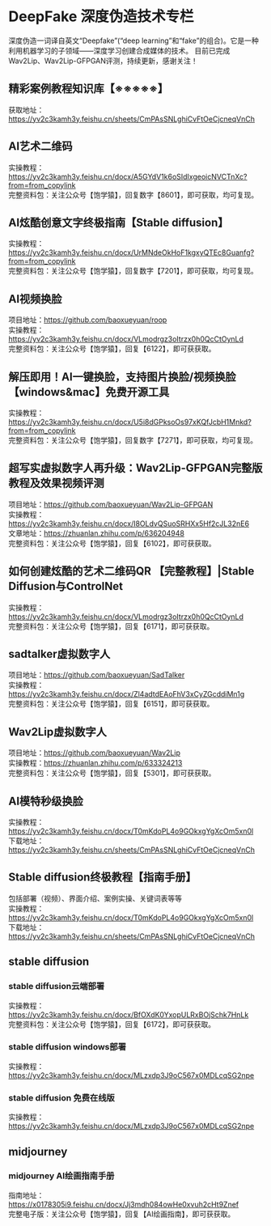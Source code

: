 # DeepFake 深度伪造技术专栏
深度伪造一词译自英文“Deepfake”(“deep learning”和“fake”的组合)。它是一种利用机器学习的子领域——深度学习创建合成媒体的技术。
目前已完成Wav2Lip、Wav2Lip-GFPGAN评测，持续更新，感谢关注！

## 精彩案例教程**知识库**【※※※※※】
获取地址：https://yv2c3kamh3y.feishu.cn/sheets/CmPAsSNLghiCvFtOeCjcneqVnCh<br>

## AI艺术二维码
实操教程：https://yv2c3kamh3y.feishu.cn/docx/A5GYdV1k6oSIdIxgeoicNVCTnXc?from=from_copylink<br>
完整资料包：关注公众号【饱学猿】，回复数字【8601】，即可获取，均可复现。<br>

## AI炫酷创意文字终极指南【Stable diffusion】
实操教程：https://yv2c3kamh3y.feishu.cn/docx/UrMNdeOkHoF1kgxyQTEc8Guanfg?from=from_copylink<br>
完整资料包：关注公众号【饱学猿】，回复数字【7201】，即可获取，均可复现。

## AI视频换脸
项目地址：https://github.com/baoxueyuan/roop<br>
实操教程：https://yv2c3kamh3y.feishu.cn/docx/VLmodrgz3oItrzx0h0QcCtOynLd<br>
完整资料包：关注公众号【饱学猿】，回复【6122】，即可获获取。<br>

## 解压即用！AI一键换脸，支持图片换脸/视频换脸【windows&mac】免费开源工具
实操教程：https://yv2c3kamh3y.feishu.cn/docx/U5i8dGPksoOs97xKQfJcbH1Mnkd?from=from_copylink<br>
完整资料包：关注公众号【饱学猿】，回复数字【7271】，即可获取，均可复现。

## 超写实虚拟数字人再升级：Wav2Lip-GFPGAN完整版教程及效果视频评测
项目地址：https://github.com/baoxueyuan/Wav2Lip-GFPGAN<br>
实操教程：https://yv2c3kamh3y.feishu.cn/docx/I8OLdvQSuoSRHXx5Hf2cJL32nE6<br>
文章地址：https://zhuanlan.zhihu.com/p/636204948<br>
完整资料包：关注公众号【饱学猿】，回复【6102】，即可获获取。<br>

## 如何创建炫酷的艺术二维码QR 【完整教程】|Stable Diffusion与ControlNet 
实操教程：https://yv2c3kamh3y.feishu.cn/docx/VLmodrgz3oItrzx0h0QcCtOynLd<br>
完整资料包：关注公众号【饱学猿】，回复【6171】，即可获获取。<br>

## sadtalker虚拟数字人
项目地址：https://github.com/baoxueyuan/SadTalker<br>
实操教程：https://yv2c3kamh3y.feishu.cn/docx/Zl4adtdEAoFhV3xCyZGcddiMn1g<br>
完整资料包：关注公众号【饱学猿】，回复【6151】，即可获获取。<br>

## Wav2Lip虚拟数字人<br>
项目地址：https://github.com/baoxueyuan/Wav2Lip<br>
实操教程：https://zhuanlan.zhihu.com/p/633324213<br>
完整资料包：关注公众号【饱学猿】，回复【5301】，即可获获取。<br>

## AI模特秒级换脸<br>
实操教程：https://yv2c3kamh3y.feishu.cn/docx/T0mKdoPL4o9GOkxgYgXcOm5xn0l<br>
下载地址：https://yv2c3kamh3y.feishu.cn/sheets/CmPAsSNLghiCvFtOeCjcneqVnCh<br>

## Stable diffusion终极教程【指南手册】<br>
包括部署（视频）、界面介绍、案例实操、关键词表等等<br>
实操教程：https://yv2c3kamh3y.feishu.cn/docx/T0mKdoPL4o9GOkxgYgXcOm5xn0l<br>
下载地址：https://yv2c3kamh3y.feishu.cn/sheets/CmPAsSNLghiCvFtOeCjcneqVnCh<br>

## stable diffusion
### stable diffusion云端部署
实操教程：https://yv2c3kamh3y.feishu.cn/docx/BfOXdK0YxopULRxBOjSchk7HnLk<br>
完整资料包：关注公众号【饱学猿】，回复【6172】，即可获获取。<br>
### stable diffusion windows部署
实操教程：https://yv2c3kamh3y.feishu.cn/docx/MLzxdp3J9oC567x0MDLcqSG2npe
### stable diffusion 免费在线版 
实操教程：https://yv2c3kamh3y.feishu.cn/docx/MLzxdp3J9oC567x0MDLcqSG2npe

## midjourney<br>
### midjourney AI绘画指南手册
指南地址：https://x0178305i9.feishu.cn/docx/Jj3mdh084owHe0xvuh2cHt9Znef <br>
完整电子版：关注公众号【饱学猿】，回复【AI绘画指南】，即可获获取。<br>

